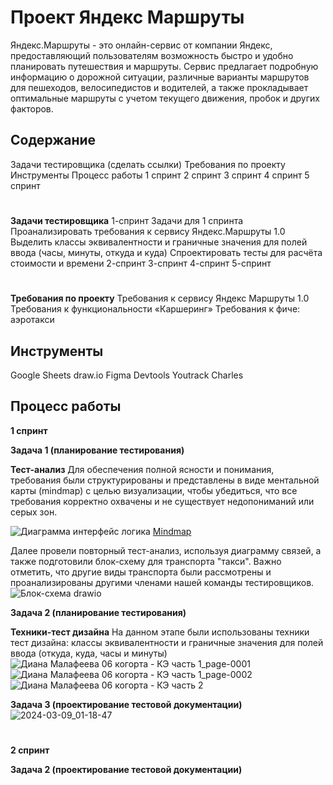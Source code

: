 # Проект Яндекс Маршруты
Яндекс.Маршруты - это онлайн-сервис от компании Яндекс, предоставляющий пользователям возможность быстро и удобно планировать путешествия и маршруты. Сервис предлагает подробную информацию о дорожной ситуации, различные варианты маршрутов для пешеходов, велосипедистов и водителей, а также прокладывает оптимальные маршруты с учетом текущего движения, пробок и других факторов.
## Содержание

Задачи тестировщика (сделать ссылки)
Требования по проекту
Инструменты
Процесс работы
1 спринт
2 спринт
3 спринт
4 спринт
5 спринт
#
**Задачи тестировщика**
1-спринт
Задачи для 1 спринта 
Проанализировать требования к сервису Яндекс.Маршруты 1.0
Выделить классы эквивалентности и граничные значения для полей ввода (часы, минуты, откуда и куда)
Спроектировать тесты для расчёта стоимости и времени
2-спринт
3-спринт
4-спринт
5-спринт
#
**Требования по проекту**
Требования к сервису Яндекс Маршруты 1.0
Требования к функциональности «Каршеринг»
Требования к фиче: аэротакси

## Инструменты
Google Sheets draw.io Figma Devtools Youtrack Charles
## Процесс работы 
**1 спринт**

**Задача 1 (планирование тестирования)**

**Тест-анализ**
Для обеспечения полной ясности и понимания, требования были структурированы и представлены в виде ментальной карты (mindmap) с целью визуализации, чтобы убедиться, что все требования корректно охвачены и не существует недопониманий или серых зон.

![Диаграмма интерфейс логика](https://github.com/Diana-Malafeeva/-/assets/162698888/e332353b-2ce7-4c64-9e24-4d0b0162ce54)
[Mindmap](https://drive.google.com/drive/folders/1GdL2HRTXvcJidUiIJC_A_bS_fOLjkeGm)

Далее провели повторный тест-анализ, используя диаграмму связей, а также подготовили блок-схему для транспорта "такси". Важно отметить, что другие виды транспорта были рассмотрены и проанализированы другими членами нашей команды тестировщиков.
![Блок-схема drawio](https://github.com/Diana-Malafeeva/-/assets/162698888/a96fb1b9-1027-4769-842e-99e2a32ce9fd)

**Задача 2 (планирование тестирования)**

**Техники-тест дизайна**
На данном этапе были использованы техники тест дизайна: классы эквивалентности и граничные значения для полей ввода (откуда, куда, часы и минуты)
![Диана Малафеева 06 когорта - КЭ часть 1_page-0001](https://github.com/Diana-Malafeeva/-/assets/162698888/1120a71d-cbab-43e9-8227-e2578171f5ff)
![Диана Малафеева 06 когорта - КЭ часть 1_page-0002](https://github.com/Diana-Malafeeva/-/assets/162698888/29d53b02-5072-4ad2-8a2c-26497d0ca89e)
![Диана Малафеева 06 когорта - КЭ часть 2](https://github.com/Diana-Malafeeva/-/assets/162698888/84ecccc1-6e73-4599-955b-f3e6c2761d72)

**Задача 3 (проектирование тестовой документации)**
![2024-03-09_01-18-47](https://github.com/Diana-Malafeeva/-/assets/162698888/fd1feca1-2988-4c9e-814e-2344fd5804f7)


#
**2 спринт**

**Задача 2 (проектирование тестовой документации)**



















